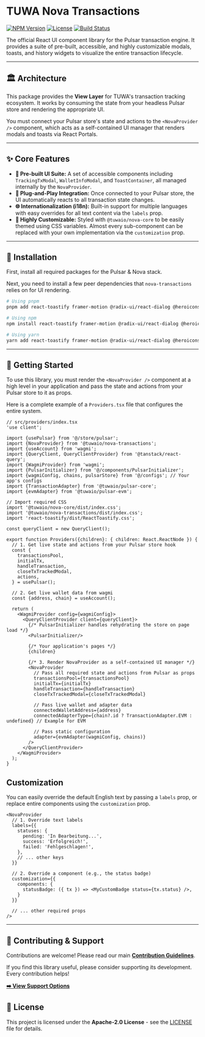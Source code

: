 # TUWA Nova Transactions

[![NPM Version](https://img.shields.io/npm/v/@tuwaio/nova-transactions.svg)](https://www.npmjs.com/package/@tuwaio/nova-transactions)
[![License](https://img.shields.io/npm/l/@tuwaio/nova-transactions.svg)](./LICENSE)
[![Build Status](https://img.shields.io/github/actions/workflow/status/TuwaIO/nova-uikit/release.yml?branch=main)](https://github.com/TuwaIO/nova-uikit/actions)

The official React UI component library for the Pulsar transaction engine. It provides a suite of pre-built, accessible, and highly customizable modals, toasts, and history widgets to visualize the entire transaction lifecycle.

---

## 🏛️ Architecture

This package provides the **View Layer** for TUWA's transaction tracking ecosystem. It works by consuming the state from your headless Pulsar store and rendering the appropriate UI.

You must connect your Pulsar store's state and actions to the `<NovaProvider />` component, which acts as a self-contained UI manager that renders modals and toasts via React Portals.

---

## ✨ Core Features

-   **🧩 Pre-built UI Suite:** A set of accessible components including `TrackingTxModal`, `WalletInfoModal`, and `ToastContainer`, all managed internally by the `NovaProvider`.
-   **🔌 Plug-and-Play Integration:** Once connected to your Pulsar store, the UI automatically reacts to all transaction state changes.
-   **🌐 Internationalization (i18n):** Built-in support for multiple languages with easy overrides for all text content via the `labels` prop.
-   **🎨 Highly Customizable:** Styled with `@tuwaio/nova-core` to be easily themed using CSS variables. Almost every sub-component can be replaced with your own implementation via the `customization` prop.

---

## 💾 Installation

First, install all required packages for the Pulsar & Nova stack.

Next, you need to install a few peer dependencies that `nova-transactions` relies on for UI rendering.

```bash
# Using pnpm
pnpm add react-toastify framer-motion @radix-ui/react-dialog @heroicons/react @bgd-labs/react-web3-icons @tuwaio/pulsar-core @tuwaio/nova-core

# Using npm
npm install react-toastify framer-motion @radix-ui/react-dialog @heroicons/react @bgd-labs/react-web3-icons @tuwaio/pulsar-core @tuwaio/nova-core

# Using yarn
yarn add react-toastify framer-motion @radix-ui/react-dialog @heroicons/react @bgd-labs/react-web3-icons @tuwaio/pulsar-core @tuwaio/nova-core
````

-----

## 🚀 Getting Started

To use this library, you must render the `<NovaProvider />` component at a high level in your application and pass the state and actions from your Pulsar store to it as props.

Here is a complete example of a `Providers.tsx` file that configures the entire system.

```tsx
// src/providers/index.tsx
'use client';

import {usePulsar} from '@/store/pulsar';
import {NovaProvider} from '@tuwaio/nova-transactions';
import {useAccount} from 'wagmi';
import {QueryClient, QueryClientProvider} from '@tanstack/react-query';
import {WagmiProvider} from 'wagmi';
import {PulsarInitializer} from '@/components/PulsarInitializer';
import {wagmiConfig, chains, pulsarStore} from '@/configs'; // Your app's configs
import {TransactionAdapter} from '@tuwaio/pulsar-core';
import {evmAdapter} from '@tuwaio/pulsar-evm';

// Import required CSS
import '@tuwaio/nova-core/dist/index.css';
import '@tuwaio/nova-transactions/dist/index.css';
import 'react-toastify/dist/ReactToastify.css';

const queryClient = new QueryClient();

export function Providers({children}: { children: React.ReactNode }) {
  // 1. Get live state and actions from your Pulsar store hook
  const {
    transactionsPool,
    initialTx,
    handleTransaction,
    closeTxTrackedModal,
    actions,
  } = usePulsar();

  // 2. Get live wallet data from wagmi
  const {address, chain} = useAccount();

  return (
    <WagmiProvider config={wagmiConfig}>
      <QueryClientProvider client={queryClient}>
        {/* PulsarInitializer handles rehydrating the store on page load */}
        <PulsarInitializer/>

        {/* Your application's pages */}
        {children}

        {/* 3. Render NovaProvider as a self-contained UI manager */}
        <NovaProvider
          // Pass all required state and actions from Pulsar as props
          transactionsPool={transactionsPool}
          initialTx={initialTx}
          handleTransaction={handleTransaction}
          closeTxTrackedModal={closeTxTrackedModal}

          // Pass live wallet and adapter data
          connectedWalletAddress={address}
          connectedAdapterType={chain?.id ? TransactionAdapter.EVM : undefined} // Example for EVM

          // Pass static configuration
          adapter={evmAdapter(wagmiConfig, chains)}
        />
      </QueryClientProvider>
    </WagmiProvider>
  );
}
```

## Customization

You can easily override the default English text by passing a `labels` prop, or replace entire components using the `customization` prop.

```tsx
<NovaProvider
  // 1. Override text labels
  labels={{
    statuses: {
      pending: 'In Bearbeitung...',
      success: 'Erfolgreich!',
      failed: 'Fehlgeschlagen!',
    },
    // ... other keys
  }}

  // 2. Override a component (e.g., the status badge)
  customization={{
    components: {
      statusBadge: ({ tx }) => <MyCustomBadge status={tx.status} />,
    }
  }}

  // ... other required props
/>
```

-----

## 🤝 Contributing & Support

Contributions are welcome! Please read our main **[Contribution Guidelines](https://github.com/TuwaIO/workflows/blob/main/CONTRIBUTING.md)**.

If you find this library useful, please consider supporting its development. Every contribution helps!

[**➡️ View Support Options**](https://github.com/TuwaIO/workflows/blob/main/Donation.md)

## 📄 License

This project is licensed under the **Apache-2.0 License** - see the [LICENSE](./LICENSE) file for details.
